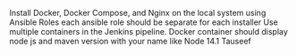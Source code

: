 Install Docker, Docker Compose, and Nginx on the local system using Ansible Roles each ansible role should be separate for each installer
Use multiple containers in the Jenkins pipeline. Docker container should display node js and maven version with your name like Node 14.1 Tauseef  
